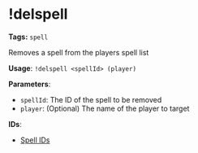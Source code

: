 # !delspell

**Tags:** `spell`

Removes a spell from the players spell list

**Usage**: `!delspell <spellId> (player)`

**Parameters**:
- `spellId`: The ID of the spell to be removed
- `player`: (Optional) The name of the player to target

**IDs**:
- [Spell IDs](enums/spells.md)
